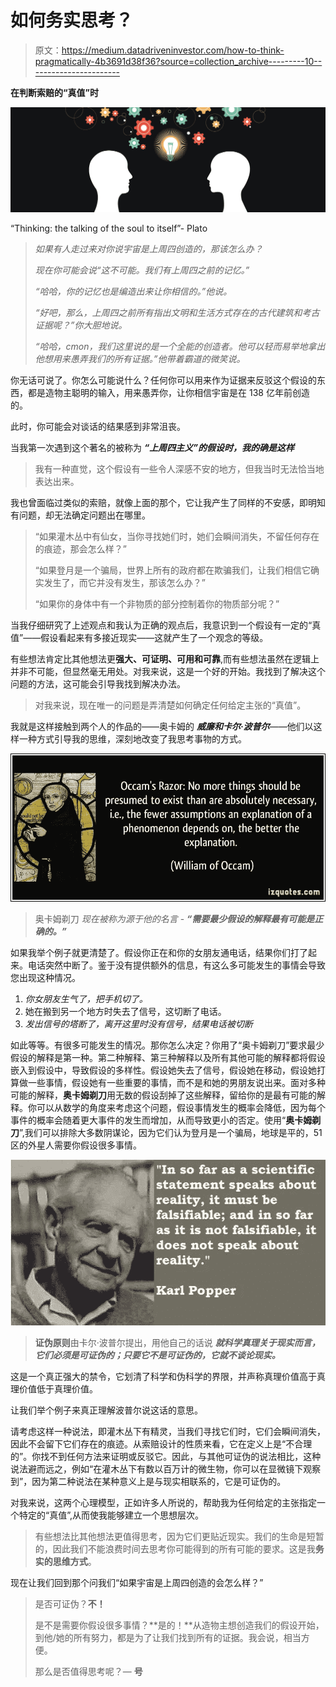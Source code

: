 # 如何务实思考？

> 原文：<https://medium.datadriveninvestor.com/how-to-think-pragmatically-4b3691d38f36?source=collection_archive---------10----------------------->

**在判断索赔的“真值”时**

![](img/66d889b2c5452ceef43ebdaa17dd47ec.png)

“Thinking: the talking of the soul to itself”- Plato

> *如果有人走过来对你说宇宙是上周四创造的，那该怎么办？*
> 
> *现在你可能会说“这不可能。我们有上周四之前的记忆。”*
> 
> *“哈哈，你的记忆也是编造出来让你相信的。”他说。*
> 
> *“好吧，那么，上周四之前所有指出文明和生活方式存在的古代建筑和考古证据呢？”你大胆地说。*
> 
> *“哈哈，cmon，我们这里说的是一个全能的创造者。他可以轻而易举地拿出他想用来愚弄我们的所有证据。”他带着霸道的微笑说。*

你无话可说了。你怎么可能说什么？任何你可以用来作为证据来反驳这个假设的东西，都是造物主聪明的输入，用来愚弄你，让你相信宇宙是在 138 亿年前创造的。

此时，你可能会对谈话的结果感到非常沮丧。

当我第一次遇到这个著名的被称为 ***“上周四主义”的假设时，我的确是这样***

> 我有一种直觉，这个假设有一些令人深感不安的地方，但我当时无法恰当地表达出来。

我也曾面临过类似的索赔，就像上面的那个，它让我产生了同样的不安感，即明知有问题，却无法确定问题出在哪里。

> “如果灌木丛中有仙女，当你寻找她们时，她们会瞬间消失，不留任何存在的痕迹，那会怎么样？”
> 
> “如果登月是一个骗局，世界上所有的政府都在欺骗我们，让我们相信它确实发生了，而它并没有发生，那该怎么办？”
> 
> “如果你的身体中有一个非物质的部分控制着你的物质部分呢？”

当我仔细研究了上述观点和我认为正确的观点后，我意识到一个假设有一定的“真值”——假设看起来有多接近现实——这就产生了一个观念的等级。

有些想法肯定比其他想法更**强大、可证明、可用和可靠**,而有些想法虽然在逻辑上并非不可能，但显然毫无用处。对我来说，这是一个好的开始。我找到了解决这个问题的方法，这可能会引导我找到解决办法。

> 对我来说，现在唯一的问题是弄清楚如何确定任何给定主张的“真值”。

我就是这样接触到两个人的作品的——奥卡姆的 ***威廉和卡尔·波普尔***——他们以这样一种方式引导我的思维，深刻地改变了我思考事物的方式。

![](img/519233c16557663ac3c220799305ff3f.png)

> 奥卡姆剃刀 *现在被称为源于他的名言* - ***“需要最少假设的解释最有可能是正确的。”***

如果我举个例子就更清楚了。假设你正在和你的女朋友通电话，结果你们打了起来。电话突然中断了。鉴于没有提供额外的信息，有这么多可能发生的事情会导致您出现这种情况。

1.  *你女朋友生气了，把手机切了。*
2.  她在搬到另一个地方时失去了信号，这切断了电话。
3.  *发出信号的塔断了，离开这里时没有信号，结果电话被切断*

如此等等。有很多可能发生的情况。那你怎么决定？你用了“奥卡姆剃刀”要求最少假设的解释是第一种。第二种解释、第三种解释以及所有其他可能的解释都将假设嵌入到假设中，导致假设的多样性。假设她失去了信号，假设她在移动，假设她打算做一些事情，假设她有一些重要的事情，而不是和她的男朋友说出来。面对多种可能的解释，**奥卡姆剃刀**用无数的假设刮掉了这些解释，留给你的是最有可能的解释。你可以从数学的角度来考虑这个问题，假设事情发生的概率会降低，因为每个事件的概率会随着更大事件的发生而增加，从而导致更小的否定。使用“**奥卡姆剃刀**”,我们可以排除大多数阴谋论，因为它们认为登月是一个骗局，地球是平的，51 区的外星人需要你假设很多事情。

![](img/fc76ec4c1327bba5429643ecbd64c712.png)

> **证伪原则**由卡尔·波普尔提出，用他自己的话说 ***就科学真理关于现实而言，它们必须是可证伪的；只要它不是可证伪的，它就不谈论现实。***

这是一个真正强大的禁令，它划清了科学和伪科学的界限，并声称真理价值高于真理价值低于真理价值。

让我们举个例子来真正理解波普尔说这话的意思。

请考虑这样一种说法，即灌木丛下有精灵，当我们寻找它们时，它们会瞬间消失，因此不会留下它们存在的痕迹。从索赔设计的性质来看，它在定义上是“不合理的”。你找不到任何方法来证明或反驳它。因此，与其他可证伪的说法相比，这种说法避而远之，例如“在灌木丛下有数以百万计的微生物，你可以在显微镜下观察到”，因为第二种说法在某种意义上是与现实相联系的，它是可证伪的。

对我来说，这两个心理模型，正如许多人所说的，帮助我为任何给定的主张指定一个特定的“真值”,从而使我能够建立一个思想层次。

> 有些想法比其他想法更值得思考，因为它们更贴近现实。我们的生命是短暂的，因此我们不能浪费时间去思考你可能得到的所有可能的要求。这是我**务实的思维方式**。

现在让我们回到那个问我们“如果宇宙是上周四创造的会怎么样？”

> 是否可证伪？**不！**
> 
> 是不是需要你假设很多事情？**是的！**从造物主想创造我们的假设开始，到他/她的所有努力，都是为了让我们找到所有的证据。我会说，相当方便。
> 
> 那么是否值得思考呢？— **号**